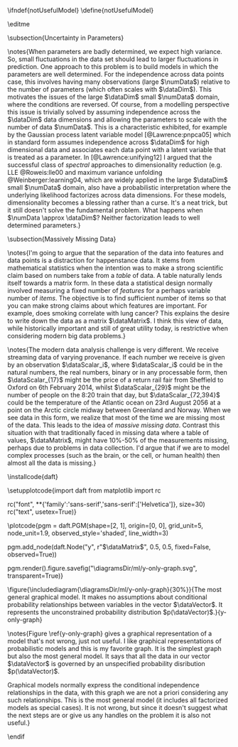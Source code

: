 \ifndef{notUsefulModel}
\define{notUsefulModel}

\editme

\subsection{Uncertainty in Parameters}

\notes{When parameters are badly determined, we expect high variance. So, small fluctuations in the
data set should lead to larger fluctuations in prediction. One approach to this
problem is to build models in which the parameters are well determined.
For the independence across data points case, this involves having many
observations (large $\numData$) relative to the number of parameters
(which often scales with $\dataDim$). This motivates the issues of the
large $\dataDim$ small $\numData$ domain, where the conditions are
reversed. Of course, from a modelling perspective this issue is
trivially solved by assuming independence across the $\dataDim$ data
dimensions and allowing the parameters to scale with the number of data
$\numData$. This is a characteristic exhibited, for example by the
Gaussian process latent variable model [@Lawrence:pnpca05] which in standard form assumes independence
across $\dataDim$ for high dimensional data and associates each data
point with a latent variable that is treated as a parameter. In
[@Lawrence:unifying12] I argued that the successful class of *spectral*
approaches to dimensionality reduction (e.g.
 LLE @Roweis:lle00 and maximum variance unfolding @Weinberger:learning04, which are widely
applied in the large $\dataDim$ small $\numData$ domain, also have a
probabilistic interpretation where the underlying likelihood factorizes
across data dimensions. For these models, dimensionality becomes a blessing rather than a curse. It's a neat trick, but it still doesn't solve the fundamental problem. What happens when $\numData \approx \dataDim$? Neither factorization leads to well determined parameters.}


\subsection{Massively Missing Data}

\notes{I'm going to argue that the separation of the data into
features and data points is a distraction for happenstance data. It
stems from mathematical statistics when the intention was to make a
strong scientific claim based on numbers take from a *table* of
data. A table naturally lends itself towards a matrix form. In these
data a statistical design normally involved measuring a fixed number
of *features* for a perhaps variable number of *items*. The objective
is to find sufficient number of items so that you can make strong
claims about which features are important. For example, does smoking
correlate with lung cancer? This explains the desire to write down the
data as a matrix $\dataMatrix$. I think this view of data, while
historically important and still of great utility today, is
restrictive when considering modern big data problems.}

\notes{The modern data analysis challenge is very different. We receive
streaming data of varying provenance. If each number we receive is given
by an observation $\dataScalar_i$, where $\dataScalar_i$ could be in the
natural numbers, the real numbers, binary or in any processable form,
then $\dataScalar_{17}$ might be the price of a return rail fair from
Sheffield to Oxford on 6th February 2014, whilst $\dataScalar_{29}$
might be the number of people on the 8:20 train that day, but
$\dataScalar_{72,394}$ could be the temperature of the Atlantic ocean on
23rd August 2056 at a point on the Arctic circle midway between Greenland
and Norway. When we see data in this form, we realize that most of the
time we are missing most of the data. This leads to the idea of *massive
missing data*. Contrast this situation with that traditionally faced in
missing data where a table of values, $\dataMatrix$, might have 10%-50%
of the measurements missing, perhaps due to problems in data collection.
I'd argue that if we are to model complex processes (such as the brain,
or the cell, or human health) then almost all the data is missing.}

\installcode{daft}

\setupplotcode{import daft
from matplotlib import rc

rc("font", **{'family':'sans-serif','sans-serif':['Helvetica']}, size=30)
rc("text", usetex=True)}

\plotcode{pgm = daft.PGM(shape=[2, 1],
               origin=[0, 0], 
               grid_unit=5, 
               node_unit=1.9, 
               observed_style='shaded',
              line_width=3)

pgm.add_node(daft.Node("y", r"$\dataMatrix$", 0.5, 0.5, fixed=False, observed=True))

pgm.render().figure.savefig("\diagramsDir/ml/y-only-graph.svg", transparent=True)}


\figure{\includediagram{\diagramsDir/ml/y-only-graph}{30%}}{The most general graphical model. It makes no assumptions about conditional probability relationships between variables in the vector $\dataVector$. It represents the unconstrained probability distribution $p(\dataVector)$.}{y-only-graph}

\notes{Figure \ref{y-only-graph} gives a graphical representation of a
model that's not wrong, just not useful. I like graphical
representations of probabilistic models and this is my favorite
graph.  It is the simplest graph but also the most general model. It
says that all the data in our vector $\dataVector$ is governed by an
unspecified probability disribution $p(\dataVector)$.

Graphical models normally
express the conditional independence relationships in the data, with
this graph we are not a priori considering any such relationships. This
is the most general model (it includes all factorized models as special
cases). It is not wrong, but since it doesn't suggest what the next
steps are or give us any handles on the problem it is also not useful.}

\endif
